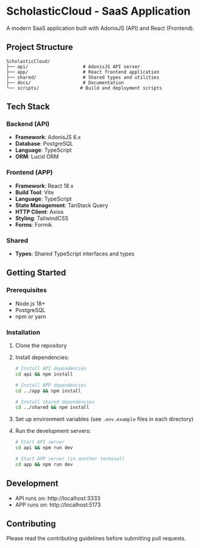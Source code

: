 # ScholasticCloud - SaaS Application

A modern SaaS application built with AdonisJS (API) and React (Frontend).

## Project Structure

```
ScholasticCloud/
├── api/                    # AdonisJS API server
├── app/                    # React frontend application
├── shared/                 # Shared types and utilities
├── docs/                   # Documentation
└── scripts/               # Build and deployment scripts
```

## Tech Stack

### Backend (API)
- **Framework**: AdonisJS 6.x
- **Database**: PostgreSQL
- **Language**: TypeScript
- **ORM**: Lucid ORM

### Frontend (APP)
- **Framework**: React 18.x
- **Build Tool**: Vite
- **Language**: TypeScript
- **State Management**: TanStack Query
- **HTTP Client**: Axios
- **Styling**: TailwindCSS
- **Forms**: Formik

### Shared
- **Types**: Shared TypeScript interfaces and types

## Getting Started

### Prerequisites
- Node.js 18+
- PostgreSQL
- npm or yarn

### Installation

1. Clone the repository
2. Install dependencies:
   ```bash
   # Install API dependencies
   cd api && npm install
   
   # Install APP dependencies
   cd ../app && npm install
   
   # Install shared dependencies
   cd ../shared && npm install
   ```

3. Set up environment variables (see `.env.example` files in each directory)

4. Run the development servers:
   ```bash
   # Start API server
   cd api && npm run dev
   
   # Start APP server (in another terminal)
   cd app && npm run dev
   ```

## Development

- API runs on: http://localhost:3333
- APP runs on: http://localhost:5173

## Contributing

Please read the contributing guidelines before submitting pull requests.
